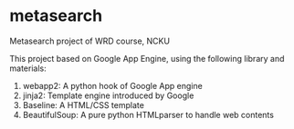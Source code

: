 metasearch
==========

Metasearch project of WRD course, NCKU

This project based on Google App Engine, using the following library and materials:
1. webapp2: A python hook of Google App engine
2. jinja2: Template engine introduced by Google
3. Baseline: A HTML/CSS template
4. BeautifulSoup: A pure python HTMLparser to handle web contents


